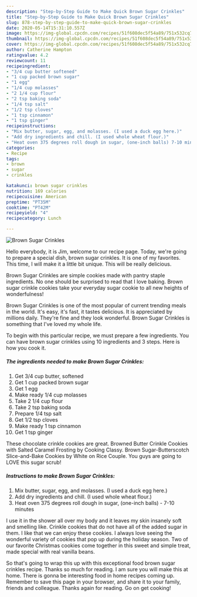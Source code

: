 ```yaml
---
description: "Step-by-Step Guide to Make Quick Brown Sugar Crinkles"
title: "Step-by-Step Guide to Make Quick Brown Sugar Crinkles"
slug: 878-step-by-step-guide-to-make-quick-brown-sugar-crinkles
date: 2020-05-14T15:31:10.557Z
image: https://img-global.cpcdn.com/recipes/51f608dec5f54a89/751x532cq70/brown-sugar-crinkles-recipe-main-photo.jpg
thumbnail: https://img-global.cpcdn.com/recipes/51f608dec5f54a89/751x532cq70/brown-sugar-crinkles-recipe-main-photo.jpg
cover: https://img-global.cpcdn.com/recipes/51f608dec5f54a89/751x532cq70/brown-sugar-crinkles-recipe-main-photo.jpg
author: Catherine Hampton
ratingvalue: 4.2
reviewcount: 11
recipeingredient:
- "3/4 cup butter softened"
- "1 cup packed brown sugar"
- "1 egg"
- "1/4 cup molasses"
- "2 1/4 cup flour"
- "2 tsp baking soda"
- "1/4 tsp salt"
- "1/2 tsp cloves"
- "1 tsp cinnamon"
- "1 tsp ginger"
recipeinstructions:
- "Mix butter, sugar, egg, and molasses. (I used a duck egg here.)"
- "Add dry ingredients and chill. (I used whole wheat flour.)"
- "Heat oven 375 degrees roll dough in sugar, (one-inch balls) 7-10 minutes"
categories:
- Recipe
tags:
- brown
- sugar
- crinkles

katakunci: brown sugar crinkles 
nutrition: 169 calories
recipecuisine: American
preptime: "PT35M"
cooktime: "PT42M"
recipeyield: "4"
recipecategory: Lunch

---
```



![Brown Sugar Crinkles](https://img-global.cpcdn.com/recipes/51f608dec5f54a89/751x532cq70/brown-sugar-crinkles-recipe-main-photo.jpg)

Hello everybody, it is Jim, welcome to our recipe page. Today, we're going to prepare a special dish, brown sugar crinkles. It is one of my favorites. This time, I will make it a little bit unique. This will be really delicious.

Brown Sugar Crinkles are simple cookies made with pantry staple ingredients. No one should be surprised to read that I love baking. Brown sugar crinkle cookies take your everyday sugar cookie to all new heights of wonderfulness!

Brown Sugar Crinkles is one of the most popular of current trending meals in the world. It's easy, it's fast, it tastes delicious. It is appreciated by millions daily. They're fine and they look wonderful. Brown Sugar Crinkles is something that I've loved my whole life.


To begin with this particular recipe, we must prepare a few ingredients. You can have brown sugar crinkles using 10 ingredients and 3 steps. Here is how you cook it.

<!--inarticleads1-->

##### The ingredients needed to make Brown Sugar Crinkles:

1. Get 3/4 cup butter, softened
1. Get 1 cup packed brown sugar
1. Get 1 egg
1. Make ready 1/4 cup molasses
1. Take 2 1/4 cup flour
1. Take 2 tsp baking soda
1. Prepare 1/4 tsp salt
1. Get 1/2 tsp cloves
1. Make ready 1 tsp cinnamon
1. Get 1 tsp ginger


These chocolate crinkle cookies are great. Browned Butter Crinkle Cookies with Salted Caramel Frosting by Cooking Classy. Brown Sugar-Butterscotch Slice-and-Bake Cookies by White on Rice Couple. You guys are going to LOVE this sugar scrub! 

<!--inarticleads2-->

##### Instructions to make Brown Sugar Crinkles:

1. Mix butter, sugar, egg, and molasses. (I used a duck egg here.)
1. Add dry ingredients and chill. (I used whole wheat flour.)
1. Heat oven 375 degrees roll dough in sugar, (one-inch balls) - 7-10 minutes


I use it in the shower all over my body and it leaves my skin insanely soft and smelling like. Crinkle cookies that do not have all of the added sugar in them. I like that we can enjoy these cookies. I always love seeing the wonderful variety of cookies that pop up during the holiday season. Two of our favorite Christmas cookies come together in this sweet and simple treat, made special with real vanilla beans. 

So that's going to wrap this up with this exceptional food brown sugar crinkles recipe. Thanks so much for reading. I am sure you will make this at home. There is gonna be interesting food in home recipes coming up. Remember to save this page in your browser, and share it to your family, friends and colleague. Thanks again for reading. Go on get cooking!
